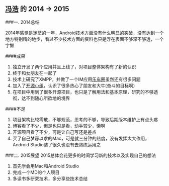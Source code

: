 [冯浩](https://github.com/MakoFeng) 的 2014 -> 2015
------------------------
###一. 2014总结

2014年感觉是迷茫的一年，Android技术方面没有什么明显的突破，没有达到一个地方特别精的地步，看过不少技术方面的资料也只是浮在表面不够深不够透，一个字懒

####成果
1. 独立开发了两个应用并且上线了，对项目整体架构有了新的认识
2. 终于和女朋友在一起了
3. 技术上研究了XMPP，并做了一个IM应用[乐车圈](www.lechequan.com/)虽然还有很多问题
4. 加入了[开源小组](https://github.com/aosp-exchange-group)，认识了很多热心了朋友和大牛(奋斗的目标啊)
5. 在项目中用到了很多开源项目，也只是了解用法和基本原理，研究的不够透彻，达不到随心所欲地的境界

####不足
1. 项目架构比较零散，不够规范，思考的不够，导致后期版本维护上有点头疼
2. 博客看了不少，但是也只是看，动手较少，懒啊
3. 开源项目看了不少，可是让自己写还是差点
4. 买了自己梦寐以求的Mac，可是就三分钟的热度，没有发挥太大作用，Android Studio装了很久也没有去熟练运用之


###二. 2015展望
2015总体会花更多的时间学习新的技术以及实现自己的想法

1. 首先学会用Mac和Android Studio
2. 完成一个MD的个人项目
3. 多读书多研究技术，多分享些技术总结
